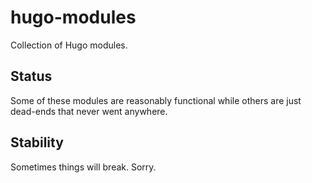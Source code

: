 # hugo-modules

Collection of Hugo modules.

## Status 

Some of these modules are reasonably functional while others are just dead-ends that never went anywhere.

## Stability

Sometimes things will break. Sorry.
